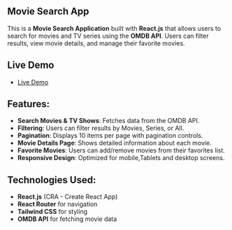 
## Movie Search App
This is a **Movie Search Application** built with **React.js** that allows users to search for movies and TV series using the **OMDB API**. Users can filter results, view movie details, and manage their favorite movies.

##  Live Demo
- [Live Demo](https://loquacious-platypus-7b9aa8.netlify.app/)  

## Features:
- **Search Movies & TV Shows**: Fetches data from the OMDB API.
- **Filtering**: Users can filter results by Movies, Series, or All.
- **Pagination**: Displays 10 items per page with pagination controls.
- **Movie Details Page**: Shows detailed information about each movie.
- **Favorite Movies**: Users can add/remove movies from their favorites list.
- **Responsive Design**: Optimized for mobile,Tablets and desktop screens.

## Technologies Used:
- **React.js** (CRA - Create React App)
- **React Router** for navigation
- **Tailwind CSS** for styling
- **OMDB API** for fetching movie data



